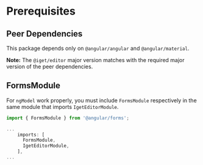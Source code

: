 # Prerequisites

## Peer Dependencies

This package depends only on `@angular/angular` and `@angular/material`.

**Note:** The `@iget/editor` major version matches with the required major version of the peer dependencies.   

## FormsModule

For `ngModel` work properly, you must include `FormsModule` respectively in the same module that imports `IgetEditorModule`.

```ts
import { FormsModule } from '@angular/forms';

...
    imports: [
      FormsModule,
      IgetEditorModule,
    ],
...
```
